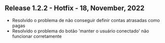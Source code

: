 ## Release 1.2.2 - Hotfix - 18, November, 2022

- Resolvido o problema de não conseguir definir contas atrasadas como pagas
- Resolvido o problema do botão 'manter o usuário conectado'  não funcionar corretamente